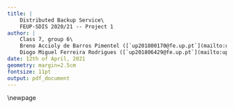 ```yaml
---
title: |
    Distributed Backup Service\
    FEUP-SDIS 2020/21 -- Project 1
author: |
    Class 7, group 6\
    Breno Accioly de Barros Pimentel ([`up201800170@fe.up.pt`](mailto:up201800170@fe.up.pt))\
    Diogo Miguel Ferreira Rodrigues ([`up201806429@fe.up.pt`](mailto:up201806429@fe.up.pt))
date: 12th of April, 2021
geometry: margin=2.5cm
fontsize: 11pt
output: pdf_document
---
```


<!--
To compile the report, run:

pandoc report-config.md report.md -o report.pdf
-->

\newpage
